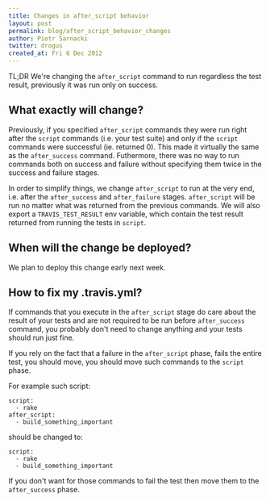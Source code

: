 ```yaml
---
title: Changes in after_script behavior
layout: post
permalink: blog/after_script_behavior_changes
author: Piotr Sarnacki
twitter: drogus
created_at: Fri 6 Dec 2012
---
```


TL;DR We're changing the `after_script` command to run regardless the test result,
previously it was run only on success.

## What exactly will change?

Previously, if you specified `after_script` commands they were run right after
the `script` commands (i.e. your test suite) and only if the `script` commands
were successful (ie. returned 0).  This made it virtually the same as the
`after_success` command. Futhermore, there was no way to run commands both on
success and failure without specifying them twice in the success and failure
stages.

In order to simplify things, we change `after_script` to run at the very end,
i.e. after the `after_success` and `after_failure` stages. `after_script` will
be run no matter what was returned from the previous commands. We will also
export a `TRAVIS_TEST_RESULT` env variable, which contain the test result
returned from running the tests in `script`.

## When will the change be deployed?

We plan to deploy this change early next week.

## How to fix my .travis.yml?

If commands that you execute in the `after_script` stage do care about the
result of your tests and are not required to be run before `after_success`
command, you probably don't need to change anything and your tests should run
just fine.

If you rely on the fact that a failure in the `after_script` phase, fails the
entire test, you should move, you should move such commands to the `script`
phase.

For example such script:

    script:
      - rake
    after_script:
      - build_something_important

should be changed to:

    script:
      - rake
      - build_something_important

If you don't want for those commands to fail the test then move them to the
`after_success` phase.
